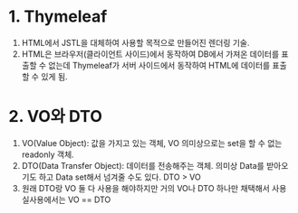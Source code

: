 # 1. Thymeleaf
1. HTML에서 JSTL을 대체하여 사용할 목적으로 만들어진 렌더링 기술.
2. HTML은 브라우저(클라이언트 사이드)에서 동작하여 DB에서 가져온 데이터를 표출할 수 없는데
   Thymeleaf가 서버 사이드에서 동작하여 HTML에 데이터를 표출할 수 있게 됨.

# 2. VO와 DTO
1. VO(Value Object): 값을 가지고 있는 객체, VO 의미상으로는 set을 할 수 없는 readonly 객체.
2. DTO(Data Transfer Object): 데이터를 전송해주는 객체. 의미상 Data를 받아오기도 하고 Data set해서 넘겨줄 수도 있다.
                              DTO > VO
3. 원래 DTO랑 VO 둘 다 사용을 해야하지만 거의 VO나 DTO 하나만 채택해서 사용
   실사용에서는 VO == DTO